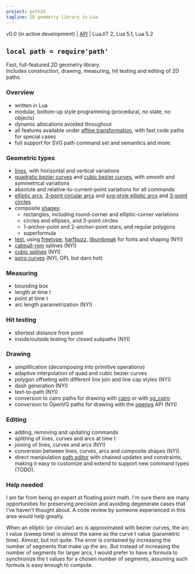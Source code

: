```yaml
---
project: path2d
tagline: 2D geometry library in Lua
---
```


v0.0 (in active development) | [API](path_api.html) | LuaJIT 2, Lua 5.1, Lua 5.2

## `local path = require'path'`

Fast, full-featured 2D geometry library. \
Includes construction, drawing, measuring, hit testing and editing of 2D paths.

### Overview

  * written in Lua
  * modular, bottom-up style programming (procedural, no state, no objects)
  * dynamic allocations avoided throughout
  * all features available under [affine transformation](affine2d.html), with fast code paths for special cases
  * full support for SVG path command set and semantics and more.

### Geometric types

  * [lines](path_line.html), with horizontal and vertical variations
  * [quadratic bezier curves](path_bezier2.html) and [cubic bezier curves](path_bezier3.html), with
    smooth and symmetrical variations
  * absolute and relative-to-current-point variations for all commands
  * [elliptic arcs](path_arc.html), [3-point circular arcs](path_arc_3p.html) and
    [svg-style elliptic arcs](path_svgarc.html) and [3-point circles](path_circle_3p.html)
  * composite [shapes](path_shapes.html):
    * rectangles, including round-corner and elliptic-corner variations
    * circles and ellipses, and 3-point circles
    * 1-anchor-point and 2-anchor-point stars, and regular polygons
    * superformula
  * [text](path_text.html), using [freetype](freetype.html), [harfbuzz](harfbuzz.html),
    [libunibreak](libunibreak.html) for fonts and shaping (NYI)
  * [catmull-rom](path_catmull.html) splines (NYI)
  * [cubic splines](path_spline3.html) (NYI)
  * [spiro curves](path_spiro.html) (NYI, GPL but darn hot)

### Measuring

  * bounding box
  * length at time t
  * point at time t
  * arc length parametrization (NYI)

### Hit testing

  * shortest distance from point
  * inside/outside testing for closed subpaths (NYI)

### Drawing

  * simplification (decomposing into primitive operations)
  * adaptive interpolation of quad and cubic bezier curves
  * polygon offseting with different line join and line cap styles (NYI)
  * dash generation (NYI)
  * text-to-path (NYI)
  * conversion to cairo paths for drawing with [cairo](cairo.html) or with [sg_cairo](sg_cairo.html)
  * conversion to OpenVG paths for drawing with the [openvg](openvg.html) API (NYI)

### Editing

  * adding, removing and updating commands
  * splitting of lines, curves and arcs at time t
  * joining of lines, curves and arcs (NYI)
  * conversion between lines, curves, arcs and composite shapes (NYI).
  * direct manipulation [path editor](path_edit.html) with chained updates and constraints,
    making it easy to customize and extend to support new command types (TODO).

### Help needed

I am far from being an expert at floating point math. I'm sure there are many opportunities for preserving
precision and avoiding degenerate cases that I've haven't thought about. A code review by someone experienced
in this area would help greatly.

When an elliptic (or circular) arc is approximated with bezier curves, the arc t value (sweep time) is almost
the same as the curve t value (parametric time). Almost, but not quite. The error is contained by increasing
the number of segments that make up the arc. But instead of increasing the number of segments for larger arcs,
I would prefer to have a formula to synchronize the t values for a chosen number of segments, assuming such
formula is easy enough to compute.
